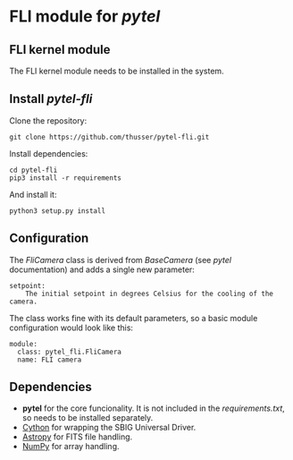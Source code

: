FLI module for *pytel*
======================

FLI kernel module
-----------------
The FLI kernel module needs to be installed in the system.


Install *pytel-fli*
-------------------
Clone the repository:

    git clone https://github.com/thusser/pytel-fli.git


Install dependencies:

    cd pytel-fli
    pip3 install -r requirements
        
And install it:

    python3 setup.py install


Configuration
-------------
The *FliCamera* class is derived from *BaseCamera* (see *pytel* documentation) and adds a single new parameter:

    setpoint:
        The initial setpoint in degrees Celsius for the cooling of the camera.

The class works fine with its default parameters, so a basic module configuration would look like this:

    module:
      class: pytel_fli.FliCamera
      name: FLI camera

Dependencies
------------
* **pytel** for the core funcionality. It is not included in the *requirements.txt*, so needs to be installed 
  separately.
* [Cython](https://cython.org/) for wrapping the SBIG Universal Driver.
* [Astropy](http://www.astropy.org/) for FITS file handling.
* [NumPy](http://www.numpy.org/) for array handling.